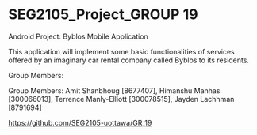 # SEG2105_Project_GROUP 19

Android Project: Byblos Mobile Application

This application will implement some basic functionalities of services offered by an imaginary car rental company called Byblos to its residents.

Group Members:

Group Members: Amit Shanbhoug [8677407], Himanshu Manhas [300066013], Terrence Manly-Elliott [300078515], Jayden Lachhman [8791694]

https://github.com/SEG2105-uottawa/GR_19
